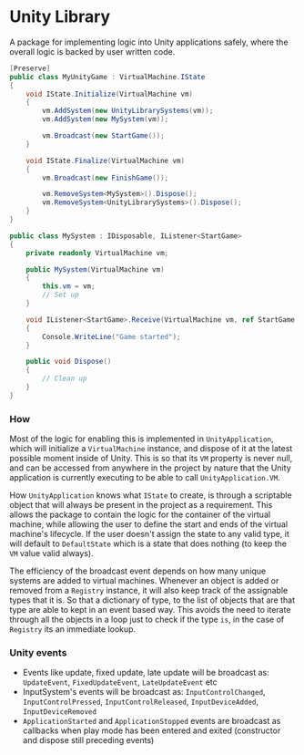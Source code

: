 # Unity Library
A package for implementing logic into Unity applications safely, where
the overall logic is backed by user written code.

```csharp
[Preserve]
public class MyUnityGame : VirtualMachine.IState
{
    void IState.Initialize(VirtualMachine vm)
    {
        vm.AddSystem(new UnityLibrarySystems(vm));
        vm.AddSystem(new MySystem(vm));

        vm.Broadcast(new StartGame());
    }

    void IState.Finalize(VirtualMachine vm)
    {
        vm.Broadcast(new FinishGame());

        vm.RemoveSystem<MySystem>().Dispose();
        vm.RemoveSystem<UnityLibrarySystems>().Dispose();
    }
}

public class MySystem : IDisposable, IListener<StartGame>
{
    private readonly VirtualMachine vm;

    public MySystem(VirtualMachine vm)
    {
        this.vm = vm;
        // Set up
    }

    void IListener<StartGame>.Receive(VirtualMachine vm, ref StartGame ev)
    {
        Console.WriteLine("Game started");
    }

    public void Dispose()
    {
        // Clean up
    }
}
```

### How
Most of the logic for enabling this is implemented in `UnityApplication`, which will initialize a `VirtualMachine` instance, and dispose of it at the latest possible moment inside of Unity. This is so that its `VM` property is never null, and can be accessed from anywhere in the project by nature that the Unity application is currently executing to be able to call `UnityApplication.VM`.

How `UnityApplication` knows what `IState` to create, is through a scriptable object that will always be present in the project as a requirement. This allows the package to contain the logic for the container of the virtual machine, while allowing the user to define the start and ends of the virtual machine's lifecycle. If the user doesn't assign the state to any valid type, it will default to `DefaultState` which is a state that does nothing (to keep the `VM` value valid always).

The efficiency of the broadcast event depends on how many unique systems are added to virtual machines. Whenever an object is added or removed from a `Registry` instance, it will also keep track of the assignable types that it is. So that a dictionary of type, to the list of objects that are that type are able to kept in an event based way. This avoids the need to iterate through all the objects in a loop just to check if the type `is`, in the case of `Registry` its an immediate lookup.

### Unity events
* Events like update, fixed update, late update will be broadcast as: `UpdateEvent`, `FixedUpdateEvent`, `LateUpdateEvent` etc
* InputSystem's events will be broadcast as: `InputControlChanged`, `InputControlPressed`, `InputControlReleased`, `InputDeviceAdded`, `InputDeviceRemoved`
* `ApplicationStarted` and `ApplicationStopped` events are broadcast as callbacks when play mode has been entered and exited (constructor and dispose still preceding events)
